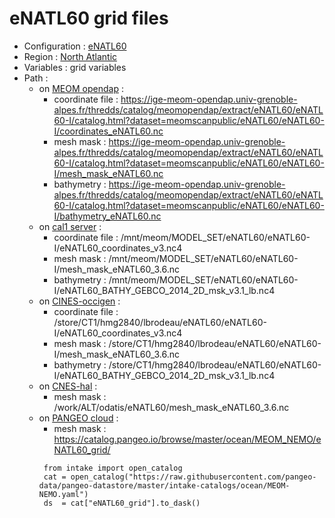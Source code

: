 # eNATL60 grid files

 - Configuration : [eNATL60](https://github.com/AurelieAlbert/extractions/blob/main/simulations/enatl60.md)
 - Region : [North Atlantic](https://github.com/AurelieAlbert/extractions/blob/main/regions/NATL.md)
 - Variables : grid variables
 - Path : 
   - on [MEOM opendap](https://github.com/AurelieAlbert/extractions/tree/main/platforms) : 
      - coordinate file : https://ige-meom-opendap.univ-grenoble-alpes.fr/thredds/catalog/meomopendap/extract/eNATL60/eNATL60-I/catalog.html?dataset=meomscanpublic/eNATL60/eNATL60-I/coordinates_eNATL60.nc
      - mesh mask : https://ige-meom-opendap.univ-grenoble-alpes.fr/thredds/catalog/meomopendap/extract/eNATL60/eNATL60-I/catalog.html?dataset=meomscanpublic/eNATL60/eNATL60-I/mesh_mask_eNATL60.nc
      - bathymetry : https://ige-meom-opendap.univ-grenoble-alpes.fr/thredds/catalog/meomopendap/extract/eNATL60/eNATL60-I/catalog.html?dataset=meomscanpublic/eNATL60/eNATL60-I/bathymetry_eNATL60.nc
   - on [cal1 server](https://github.com/AurelieAlbert/extractions/blob/main/platforms/cal1.md) : 
      - coordinate file : /mnt/meom/MODEL_SET/eNATL60/eNATL60-I/eNATL60_coordinates_v3.nc4
      - mesh mask : /mnt/meom/MODEL_SET/eNATL60/eNATL60-I/mesh_mask_eNATL60_3.6.nc
      - bathymetry : /mnt/meom/MODEL_SET/eNATL60/eNATL60-I/eNATL60_BATHY_GEBCO_2014_2D_msk_v3.1_lb.nc4
   - on [CINES-occigen](https://github.com/AurelieAlbert/extractions/blob/main/platforms/occigen.md) :
      - coordinate file : /store/CT1/hmg2840/lbrodeau/eNATL60/eNATL60-I/eNATL60_coordinates_v3.nc4
      - mesh mask : /store/CT1/hmg2840/lbrodeau/eNATL60/eNATL60-I/mesh_mask_eNATL60_3.6.nc
      - bathymetry : /store/CT1/hmg2840/lbrodeau/eNATL60/eNATL60-I/eNATL60_BATHY_GEBCO_2014_2D_msk_v3.1_lb.nc4
   - on [CNES-hal](https://github.com/AurelieAlbert/extractions/blob/main/platforms/hal.md) :
      - mesh mask : /work/ALT/odatis/eNATL60/mesh_mask_eNATL60_3.6.nc
   - on [PANGEO cloud](https://github.com/AurelieAlbert/extractions/blob/main/platforms/pangeo.md) :                 
      - mesh mask : https://catalog.pangeo.io/browse/master/ocean/MEOM_NEMO/eNATL60_grid/
       ```
        from intake import open_catalog
        cat = open_catalog("https://raw.githubusercontent.com/pangeo-data/pangeo-datastore/master/intake-catalogs/ocean/MEOM-NEMO.yaml")
        ds  = cat["eNATL60_grid"].to_dask()      
        ```
